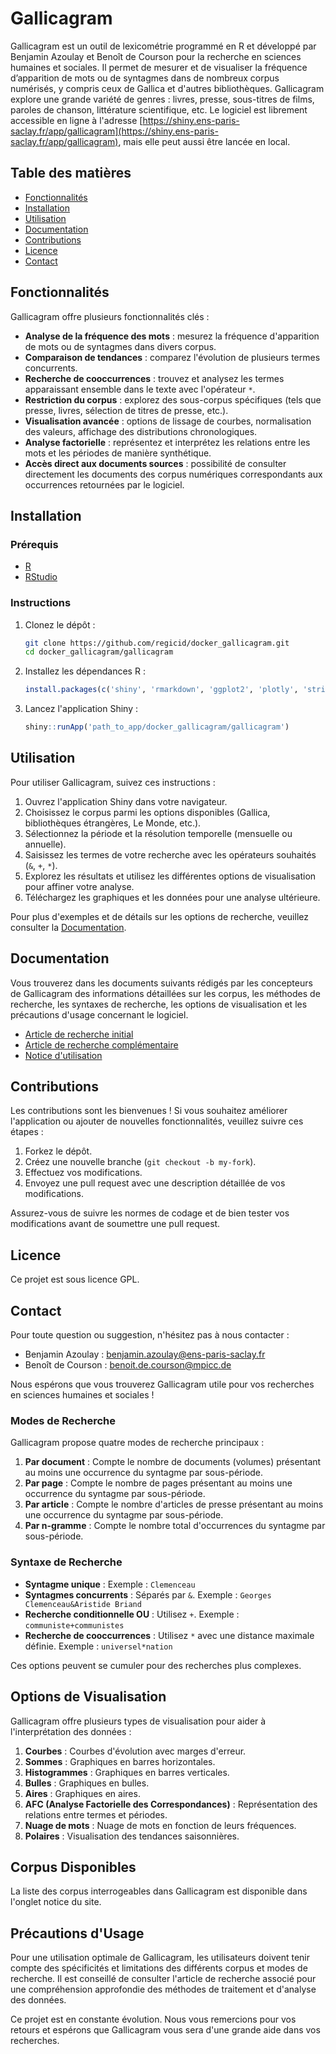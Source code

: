 # Gallicagram

Gallicagram est un outil de lexicométrie programmé en R et développé par Benjamin Azoulay et Benoît de Courson pour la recherche en sciences humaines et sociales. Il permet de mesurer et de visualiser la fréquence d’apparition de mots ou de syntagmes dans de nombreux corpus numérisés, y compris ceux de Gallica et d'autres bibliothèques. Gallicagram explore une grande variété de genres : livres, presse, sous-titres de films, paroles de chanson, littérature scientifique, etc. Le logiciel est librement accessible en ligne à l'adresse [https://shiny.ens-paris-saclay.fr/app/gallicagram](https://shiny.ens-paris-saclay.fr/app/gallicagram), mais elle peut aussi être lancée en local.

## Table des matières

- [Fonctionnalités](#fonctionnalités)
- [Installation](#installation)
- [Utilisation](#utilisation)
- [Documentation](#documentation)
- [Contributions](#contributions)
- [Licence](#licence)
- [Contact](#contact)

## Fonctionnalités

Gallicagram offre plusieurs fonctionnalités clés :

- **Analyse de la fréquence des mots** : mesurez la fréquence d'apparition de mots ou de syntagmes dans divers corpus.
- **Comparaison de tendances** : comparez l'évolution de plusieurs termes concurrents.
- **Recherche de cooccurrences** : trouvez et analysez les termes apparaissant ensemble dans le texte avec l'opérateur `*`.
- **Restriction du corpus** : explorez des sous-corpus spécifiques (tels que presse, livres, sélection de titres de presse, etc.).
- **Visualisation avancée** : options de lissage de courbes, normalisation des valeurs, affichage des distributions chronologiques.
- **Analyse factorielle** : représentez et interprétez les relations entre les mots et les périodes de manière synthétique.
- **Accès direct aux documents sources** : possibilité de consulter directement les documents des corpus numériques correspondants aux occurrences retournées par le logiciel.

## Installation

### Prérequis

- [R](https://www.r-project.org/)
- [RStudio](https://rstudio.com/)

### Instructions

1. Clonez le dépôt :
    ```bash
    git clone https://github.com/regicid/docker_gallicagram.git
    cd docker_gallicagram/gallicagram
    ```

2. Installez les dépendances R :
    ```R
    install.packages(c('shiny', 'rmarkdown', 'ggplot2', 'plotly', 'stringr', 'Hmisc', 'xml2', 'shinythemes', 'htmlwidgets', 'httr', 'ngramr', 'dplyr', 'htmltools', 'shinyWidgets', 'purrr', 'RSelenium', 'rvest', 'rclipboard', 'RSQLite', 'tidytext', 'DBI', 'shinybusy', 'lubridate', 'ggthemes', 'RColorBrewer', 'cowplot', 'raster', 'leaflet', 'sf', 'scales', 'cartogram', 'shinyjs', 'gtrendsR', 'timetk', 'jsonlite', 'ggwordcloud', 'FactoMineR', 'chron', 'tidyr', 'shinyalert', 'factoextra', 'bezier', 'doParallel', 'crul'))

    ```

3. Lancez l'application Shiny :
    ```R
    shiny::runApp('path_to_app/docker_gallicagram/gallicagram')
    ```

## Utilisation

Pour utiliser Gallicagram, suivez ces instructions :

1. Ouvrez l'application Shiny dans votre navigateur.
2. Choisissez le corpus parmi les options disponibles (Gallica, bibliothèques étrangères, Le Monde, etc.).
3. Sélectionnez la période et la résolution temporelle (mensuelle ou annuelle).
4. Saisissez les termes de votre recherche avec les opérateurs souhaités (`&`, `+`, `*`).
5. Explorez les résultats et utilisez les différentes options de visualisation pour affiner votre analyse.
6. Téléchargez les graphiques et les données pour une analyse ultérieure.

Pour plus d'exemples et de détails sur les options de recherche, veuillez consulter la [Documentation](#documentation).

## Documentation

Vous trouverez dans les documents suivants rédigés par les concepteurs de Gallicagram des informations détaillées sur les corpus, les méthodes de recherche, les syntaxes de recherche, les options de visualisation et les précautions d'usage concernant le logiciel.

- [Article de recherche initial](https://doi.org/10.31235/osf.io/84bf3)
- [Article de recherche complémentaire](https://journals.openedition.org/corpus/7944)
- [Notice d'utilisation](https://shiny.ens-paris-saclay.fr/app/gallicagram)

## Contributions

Les contributions sont les bienvenues ! Si vous souhaitez améliorer l'application ou ajouter de nouvelles fonctionnalités, veuillez suivre ces étapes :

1. Forkez le dépôt.
2. Créez une nouvelle branche (`git checkout -b my-fork`).
3. Effectuez vos modifications.
4. Envoyez une pull request avec une description détaillée de vos modifications.

Assurez-vous de suivre les normes de codage et de bien tester vos modifications avant de soumettre une pull request.

## Licence

Ce projet est sous licence GPL.

## Contact

Pour toute question ou suggestion, n'hésitez pas à nous contacter :

- Benjamin Azoulay : [benjamin.azoulay@ens-paris-saclay.fr](mailto:benjamin.azoulay@ens-paris-saclay.fr)
- Benoît de Courson : [benoit.de.courson@mpicc.de](mailto:b.decourson@csl.mpg.de)

Nous espérons que vous trouverez Gallicagram utile pour vos recherches en sciences humaines et sociales !

### Modes de Recherche

Gallicagram propose quatre modes de recherche principaux :

1. **Par document** : Compte le nombre de documents (volumes) présentant au moins une occurrence du syntagme par sous-période.
2. **Par page** : Compte le nombre de pages présentant au moins une occurrence du syntagme par sous-période.
3. **Par article** : Compte le nombre d'articles de presse présentant au moins une occurrence du syntagme par sous-période.
4. **Par n-gramme** : Compte le nombre total d'occurrences du syntagme par sous-période.

### Syntaxe de Recherche

- **Syntagme unique** : Exemple : `Clemenceau`
- **Syntagmes concurrents** : Séparés par `&`. Exemple : `Georges Clemenceau&Aristide Briand`
- **Recherche conditionnelle OU** : Utilisez `+`. Exemple : `communiste+communistes`
- **Recherche de cooccurrences** : Utilisez `*` avec une distance maximale définie. Exemple : `universel*nation`

Ces options peuvent se cumuler pour des recherches plus complexes.

## Options de Visualisation

Gallicagram offre plusieurs types de visualisation pour aider à l'interprétation des données :

1. **Courbes** : Courbes d'évolution avec marges d'erreur.
2. **Sommes** : Graphiques en barres horizontales.
3. **Histogrammes** : Graphiques en barres verticales.
4. **Bulles** : Graphiques en bulles.
5. **Aires** : Graphiques en aires.
6. **AFC (Analyse Factorielle des Correspondances)** : Représentation des relations entre termes et périodes.
7. **Nuage de mots** : Nuage de mots en fonction de leurs fréquences.
8. **Polaires** : Visualisation des tendances saisonnières.

## Corpus Disponibles

La liste des corpus interrogeables dans Gallicagram est disponible dans l'onglet notice du site.

## Précautions d'Usage

Pour une utilisation optimale de Gallicagram, les utilisateurs doivent tenir compte des spécificités et limitations des différents corpus et modes de recherche. Il est conseillé de consulter l'article de recherche associé pour une compréhension approfondie des méthodes de traitement et d'analyse des données.

Ce projet est en constante évolution. Nous vous remercions pour vos retours et espérons que Gallicagram vous sera d'une grande aide dans vos recherches.
